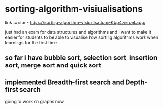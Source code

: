 # sorting-algorithm-visiualisations

link to site - https://sorting-algorithm-visiualisations-6bp4.vercel.app/

just had an exam for data structures and algorithms and i want to make it easier for students to be able to visualise how sorting algorithms work when learnings for the first time

## so far i have bubble sort, selection sort, insertion sort, merge sort and quick sort
## implemented Breadth-first search and Depth-first search

going to work on graphs now
